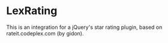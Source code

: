 LexRating
=========

This is an integration for a jQuery's star rating plugin, based on rateit.codeplex.com (by gidon).